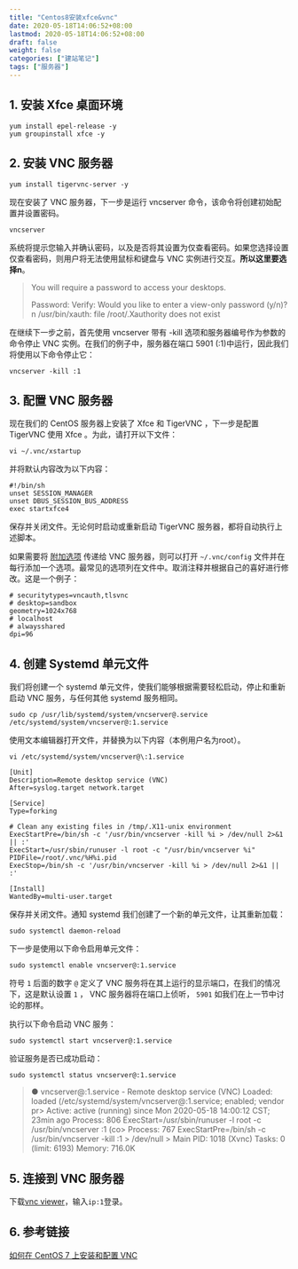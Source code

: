 ```yaml
---
title: "Centos8安装xfce&vnc"
date: 2020-05-18T14:06:52+08:00
lastmod: 2020-05-18T14:06:52+08:00
draft: false
weight: false
categories: ["建站笔记"]
tags: ["服务器"] 
---
```


##  1. 安装 Xfce 桌面环境

```
yum install epel-release -y
yum groupinstall xfce -y
```

## 2. 安装 VNC 服务器

```
yum install tigervnc-server -y
```

现在安装了 VNC 服务器，下一步是运行 vncserver 命令，该命令将创建初始配置并设置密码。

```
vncserver
```

系统将提示您输入并确认密码，以及是否将其设置为仅查看密码。如果您选择设置仅查看密码，则用户将无法使用鼠标和键盘与 VNC 实例进行交互。**所以这里要选择n**。

>You will require a password to access your desktops.
>
>Password:
>Verify:
>Would you like to enter a view-only password (y/n)? n
>/usr/bin/xauth:  file /root/.Xauthority does not exist

在继续下一步之前，首先使用 vncserver 带有 -kill 选项和服务器编号作为参数的命令停止 VNC 实例。在我们的例子中，服务器在端口 5901 (:1)中运行，因此我们将使用以下命令停止它：

```
vncserver -kill :1
```

## 3. 配置 VNC 服务器

现在我们的 CentOS 服务器上安装了 Xfce 和 TigerVNC ，下一步是配置 TigerVNC 使用 Xfce 。为此，请打开以下文件：

```
vi ~/.vnc/xstartup
```

并将默认内容改为以下内容：

```
#!/bin/sh
unset SESSION_MANAGER
unset DBUS_SESSION_BUS_ADDRESS
exec startxfce4 
```

保存并关闭文件。无论何时启动或重新启动 TigerVNC 服务器，都将自动执行上述脚本。

如果需要将  [附加选项](http://tigervnc.org/doc/vncserver.html) 传递给 VNC 服务器，则可以打开 `~/.vnc/config` 文件并在每行添加一个选项。最常见的选项列在文件中。取消注释并根据自己的喜好进行修改。这是一个例子：

```
# securitytypes=vncauth,tlsvnc
# desktop=sandbox
geometry=1024x768
# localhost
# alwaysshared
dpi=96
```

## 4. 创建 Systemd 单元文件

我们将创建一个 systemd 单元文件，使我们能够根据需要轻松启动，停止和重新启动 VNC 服务，与任何其他 systemd 服务相同。

```
sudo cp /usr/lib/systemd/system/vncserver@.service /etc/systemd/system/vncserver@:1.service
```

使用文本编辑器打开文件，并替换为以下内容（本例用户名为root）。

```
vi /etc/systemd/system/vncserver@\:1.service
```

```
[Unit]
Description=Remote desktop service (VNC)
After=syslog.target network.target

[Service]
Type=forking

# Clean any existing files in /tmp/.X11-unix environment
ExecStartPre=/bin/sh -c '/usr/bin/vncserver -kill %i > /dev/null 2>&1 || :'
ExecStart=/usr/sbin/runuser -l root -c "/usr/bin/vncserver %i"
PIDFile=/root/.vnc/%H%i.pid
ExecStop=/bin/sh -c '/usr/bin/vncserver -kill %i > /dev/null 2>&1 || :'

[Install]
WantedBy=multi-user.target
```

保存并关闭文件。通知 systemd 我们创建了一个新的单元文件，让其重新加载：

```
sudo systemctl daemon-reload
```

下一步是使用以下命令启用单元文件：

```
sudo systemctl enable vncserver@:1.service
```

符号 `1` 后面的数字 `@` 定义了 VNC 服务将在其上运行的显示端口，在我们的情况下，这是默认设置 `1` ， VNC 服务器将在端口上侦听， `5901` 如我们在上一节中讨论的那样。

执行以下命令启动 VNC 服务：

```
sudo systemctl start vncserver@:1.service
```

验证服务是否已成功启动：

```
sudo systemctl status vncserver@:1.service
```

>● vncserver@:1.service - Remote desktop service (VNC)
>Loaded: loaded (/etc/systemd/system/vncserver@:1.service; enabled; vendor pr>
>Active: active (running) since Mon 2020-05-18 14:00:12 CST; 23min ago
>Process: 806 ExecStart=/usr/sbin/runuser -l root -c /usr/bin/vncserver :1 (co>
>Process: 767 ExecStartPre=/bin/sh -c /usr/bin/vncserver -kill :1 > /dev/null >
> Main PID: 1018 (Xvnc)
>Tasks: 0 (limit: 6193)
>Memory: 716.0K

## 5. 连接到 VNC 服务器

下载[vnc viewer](https://www.realvnc.com/en/connect/download/viewer/windows/)，输入`ip:1`登录。

## 6. 参考链接

[如何在 CentOS 7 上安装和配置 VNC](https://www.gobeta.net/linux/how-to-install-and-configure-vnc-on-centos-7/)